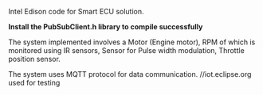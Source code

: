Intel Edison code for Smart ECU solution. 

**Install the PubSubClient.h library to compile successfully**

The system implemented involves a Motor (Engine motor), RPM of which is monitored using IR sensors, 
Sensor for Pulse width modulation, Throttle position sensor.

The system uses MQTT protocol for data communication.
//iot.eclipse.org used for testing


